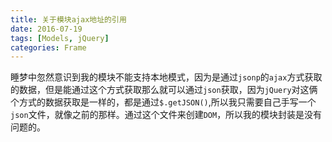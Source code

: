 ```yaml
---
title: 关于模块ajax地址的引用
date: 2016-07-19
tags: [Models, jQuery]
categories: Frame
---
```


睡梦中忽然意识到我的模块不能支持本地模式，因为是通过`jsonp`的`ajax`方式获取的数据，但是能通过这个方式获取那么就可以通过`json`获取，因为`jQuery`对这俩个方式的数据获取是一样的，都是通过`$.getJSON()`,所以我只需要自己手写一个`json`文件，就像之前的那样。通过这个文件来创建`DOM`，所以我的模块封装是没有问题的。